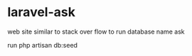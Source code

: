 # laravel-ask
web site similar to stack over flow 
to run 
database name ask

run php artisan db:seed

